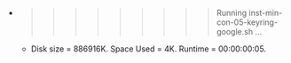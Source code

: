 * >>>>>>>>> Running inst-min-con-05-keyring-google.sh ...
  * Disk size = 886916K. Space Used = 4K. Runtime = 00:00:00:05.
